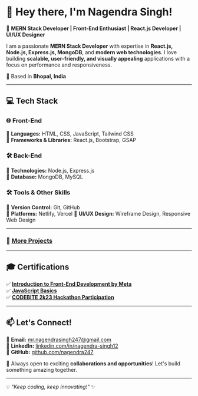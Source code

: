 # 👋 Hey there, I'm Nagendra Singh!  

🚀 **MERN Stack Developer | Front-End Enthusiast | React.js Developer | UI/UX Designer**  

I am a passionate **MERN Stack Developer** with expertise in **React.js, Node.js, Express.js, MongoDB**, and **modern web technologies**. I love building **scalable, user-friendly, and visually appealing** applications with a focus on performance and responsiveness.  

📍 Based in **Bhopal, India**  

---

## 💻 Tech Stack  

### 🌐 Front-End  
🔹 **Languages:** HTML, CSS, JavaScript, Tailwind CSS  
🔹 **Frameworks & Libraries:** React.js, Bootstrap, GSAP  

### 🛠 Back-End  
🔹 **Technologies:** Node.js, Express.js  
🔹 **Database:** MongoDB, MySQL  

### 🛠 Tools & Other Skills  
🔹 **Version Control:** Git, GitHub  
🔹 **Platforms:** Netlify, Vercel 
🔹 **UI/UX Design:** Wireframe Design, Responsive Web Design  

---


### 🔗 [More Projects](https://github.com/nagendra247?tab=repositories)  

---

## 🎓 Certifications  

✅ **[Introduction to Front-End Development by Meta](https://coursera.org/share/f48d198fdd9e77fbad39a467e16d0a44)**  
✅ **[JavaScript Basics](https://coursera.org/share/4c172529947badf8f0c2e6d31d5f28b7)**  
✅ **[CODEBITE 2k23 Hackathon Participation](https://drive.google.com/file/d/17ExY49vmwlmvCbBJ6Kop-R6ZDmrv95dn/view)**  

---

## 📫 Let's Connect!  

📧 **Email:** [mr.nagendrasingh247@gmail.com](mailto:mr.nagendrasingh247@gmail.com)  
🔗 **LinkedIn:** [linkedin.com/in/nagendra-singh12](https://linkedin.com/in/nagendra-singh12)  
🔗 **GitHub:** [github.com/nagendra247](https://github.com/nagendra247)  

🚀 Always open to exciting **collaborations and opportunities**! Let's build something amazing together.  

---

💡 _"Keep coding, keep innovating!"_ ✨  
